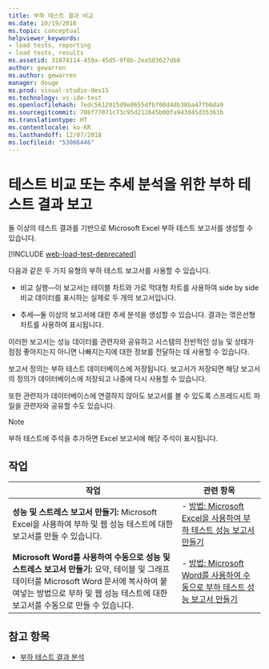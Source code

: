 ```yaml
---
title: 부하 테스트 결과 비교
ms.date: 10/19/2016
ms.topic: conceptual
helpviewer_keywords:
- load tests, reporting
- load tests, results
ms.assetid: 31874114-459a-45d5-9f8b-2ea503627db8
author: gewarren
ms.author: gewarren
manager: douge
ms.prod: visual-studio-dev15
ms.technology: vs-ide-test
ms.openlocfilehash: 7edc5612015d9e0655dfbf00d4db38ba47fb6da9
ms.sourcegitcommit: 708f77071c73c95d212645b00fa943d45d35361b
ms.translationtype: HT
ms.contentlocale: ko-KR
ms.lasthandoff: 12/07/2018
ms.locfileid: "53066446"
---
```

# <a name="report-load-tests-results-for-test-comparisons-or-trend-analysis"></a>테스트 비교 또는 추세 분석을 위한 부하 테스트 결과 보고

둘 이상의 테스트 결과를 기반으로 Microsoft Excel 부하 테스트 보고서를 생성할 수 있습니다.

[!INCLUDE [web-load-test-deprecated](includes/web-load-test-deprecated.md)]

다음과 같은 두 가지 유형의 부하 테스트 보고서를 사용할 수 있습니다.

- 비교 실행&mdash;이 보고서는 테이블 차트와 가로 막대형 차트를 사용하여 side by side 비교 데이터를 표시하는 실제로 두 개의 보고서입니다.

- 추세&mdash;둘 이상의 보고서에 대한 추세 분석을 생성할 수 있습니다. 결과는 꺾은선형 차트를 사용하여 표시됩니다.

이러한 보고서는 성능 데이터를 관련자와 공유하고 시스템의 전반적인 성능 및 상태가 점점 좋아지는지 아니면 나빠지는지에 대한 정보를 전달하는 데 사용할 수 있습니다.

보고서 정의는 부하 테스트 데이터베이스에 저장됩니다. 보고서가 저장되면 해당 보고서의 정의가 데이터베이스에 저장되고 나중에 다시 사용할 수 있습니다.

또한 관련자가 데이터베이스에 연결하지 않아도 보고서를 볼 수 있도록 스프레드시트 파일을 관련자와 공유할 수도 있습니다.

> [!NOTE]
> 부하 테스트에 주석을 추가하면 Excel 보고서에 해당 주석이 표시됩니다.

## <a name="tasks"></a>작업

|작업|관련 항목|
|-|-|
|**성능 및 스트레스 보고서 만들기:** Microsoft Excel을 사용하여 부하 및 웹 성능 테스트에 대한 보고서를 만들 수 있습니다.|- [방법: Microsoft Excel을 사용하여 부하 테스트 성능 보고서 만들기](../test/how-to-create-load-test-performance-reports-using-microsoft-excel.md)|
|**Microsoft Word를 사용하여 수동으로 성능 및 스트레스 보고서 만들기:** 요약, 테이블 및 그래프 데이터를 Microsoft Word 문서에 복사하여 붙여넣는 방법으로 부하 및 웹 성능 테스트에 대한 보고서를 수동으로 만들 수 있습니다.|- [방법: Microsoft Word를 사용하여 수동으로 부하 테스트 성능 보고서 만들기](../test/how-to-manually-create-a-load-test-performance-report-using-microsoft-word.md)|

## <a name="see-also"></a>참고 항목

- [부하 테스트 결과 분석](../test/analyze-load-test-results-using-the-load-test-analyzer.md)
